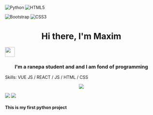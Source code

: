 ![Python](https://img.shields.io/badge/python-3670A0?style=for-the-badge&logo=python&logoColor=ffdd54)
![HTML5](https://img.shields.io/badge/html5-%23E34F26.svg?style=for-the-badge&logo=html5&logoColor=white)

![Bootstrap](https://img.shields.io/badge/bootstrap-%23563D7C.svg?style=for-the-badge&logo=bootstrap&logoColor=white)
![CSS3](https://img.shields.io/badge/css3-%231572B6.svg?style=for-the-badge&logo=css3&logoColor=white)

<html>
  <head>
    <h1 align="center">Hi there, I'm Maxim</h1>
    <img src="https://github.com/blackcater/blackcater/raw/main/images/Hi.gif" height="32"/></h1>
    <h3 align="center">I'm a ranepa student and and I am fond of programming</h3>

</html>

Skills: VUE JS / REACT / JS / HTML / CSS

<html
  </head>
  
  <p align="center">
      <img src="http://github-profile-summary-cards.vercel.app/api/cards/profile-details?username=MKoreallycool&theme=blueberry"/>
    </p>

  <div class="images">
    <img src="http://github-profile-summary-cards.vercel.app/api/cards/stats?username=MKoreallycool&theme=blueberry"/>
    <img src="http://github-profile-summary-cards.vercel.app/api/cards/repos-per-language?username=MKoreallycool&theme=blueberry"/>
  </div>
  
<h4>This is my first python project</h4>
</html>
